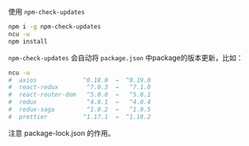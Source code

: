使用 `npm-check-updates`

```bash
npm i -g npm-check-updates
ncu -u
npm install
```

`npm-check-updates` 会自动将 `package.json` 中package的版本更新，比如：

```bash
ncu -u
#  axios             ^0.18.0  →  ^0.19.0
#  react-redux        ^7.0.3  →   ^7.1.0
#  react-router-dom   ^5.0.0  →   ^5.0.1
#  redux              ^4.0.1  →   ^4.0.4
#  redux-saga         ^1.0.2  →   ^1.0.5
#  prettier          ^1.17.1  →  ^1.18.2
```

注意 package-lock.json 的作用。
